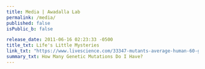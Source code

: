 ```yaml
---
title: Media | Awadalla Lab
permalink: /media/
published: false
isPublic_b: false

release_date: 2011-06-16 02:23:33 -0500
title_txt: Life's Little Mysteries
link_txt: "https://www.livescience.com/33347-mutants-average-human-60-genetic-mutations.html"
summary_txt: How Many Genetic Mutations Do I Have?
---
```


